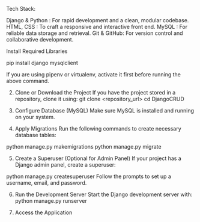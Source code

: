 Tech Stack:

Django & Python : For rapid development and a clean, modular codebase.
HTML, CSS : To craft a responsive and interactive front end.
MySQL : For reliable data storage and retrieval.
Git & GitHub: For version control and collaborative development.

Install Required Libraries

pip install django mysqlclient

If you are using pipenv or virtualenv, activate it first before running the above command.

2. Clone or Download the Project
If you have the project stored in a repository, clone it using:
git clone <repository_url>
cd DjangoCRUD

3. Configure Database (MySQL)
Make sure MySQL is installed and running on your system.


4. Apply Migrations
Run the following commands to create necessary database tables:

python manage.py makemigrations
python manage.py migrate

5. Create a Superuser (Optional for Admin Panel)
If your project has a Django admin panel, create a superuser:

python manage.py createsuperuser
Follow the prompts to set up a username, email, and password.

6. Run the Development Server
Start the Django development server with:
python manage.py runserver

7. Access the Application
